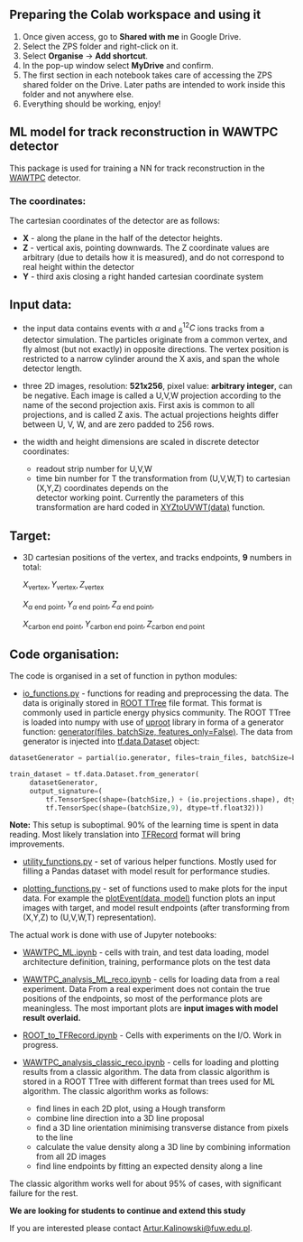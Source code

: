 ## Preparing the Colab workspace and using it
1. Once given access, go to **Shared with me** in Google Drive.
2. Select the ZPS folder and right-click on it.
3. Select **Organise** → **Add shortcut**.
4. In the pop-up window select **MyDrive** and confirm.
5. The first section in each notebook takes care of accessing the ZPS shared folder on the Drive. Later paths are intended to work inside this folder and not anywhere else.
6. Everything should be working, enjoy!

## ML model for track reconstruction in WAWTPC detector

This package is used for training a NN for track reconstruction in the
[WAWTPC](https://indico.cern.ch/event/1104299/contributions/5058543/attachments/2534412/4361430/cwiok_slides_EuNPC2022_v3.pdf) 
detector.

### The coordinates:

The cartesian coordinates of the detector are as follows:

* **X** - along the plane in the half of the detector heights.
* **Z** - vertical axis, pointing downwards. The Z coordinate values are arbitrary 
          (due to details how it is measured), and do not correspond to real height within the detector
* **Y** - third axis closing a right handed cartesian coordinate system          


## Input data:

* the input data contains events with $\alpha$ and $^{12}_{6}C$ ions tracks from a detector simulation.
  The particles originate from a common vertex, and fly almost (but not exactly) in opposite directions.
  The vertex position is restricted to a narrow cylinder around the X axis, and span the whole detector length.

* three 2D images, resolution: **521x256**, pixel value: **arbitrary integer**, can be negative.
  Each image is called a U,V,W projection according to the name of the second projection axis. 
  First axis is common to all projections, and is called Z axis. The actual projections heights differ between U, V, W, and are zero padded to 256 rows.

* the width and height dimensions are scaled in discrete detector coordinates: 
    * readout strip number for U,V,W
    * time bin number for T
  the transformation from (U,V,W,T) to cartesian (X,Y,Z) coordinates depends on the  
  detector working point. Currently the parameters of this transformation are hard coded in
  [XYZtoUVWT(data)](utility_functions.py#L46-L58)  function.
  
 ## Target:
 
* 3D cartesian positions of the vertex, and tracks endpoints, **9** numbers in total:

  $X_{\text{vertex}}, Y_{\text{vertex}}, Z_{\text{vertex}}$  
  
  $X_{\alpha~\text{end point}}, Y_{\alpha~\text{end point}}, Z_{\alpha~\text{end point}}$, 
  
  $X_{\text{carbon~end point}}, Y_{\text{carbon~end point}}, Z_{\text{carbon~end point}}$

## Code organisation:

The code is organised in a set of function in python modules:

* [io_functions.py](io_functions.py) - functions for reading and preprocessing the data. The data is originally stored in [ROOT TTree](https://root.cern.ch/doc/master/classTTree.html) file format. This format is commonly used in particle energy physics community. The ROOT TTree is loaded into numpy with use of [uproot](https://uproot.readthedocs.io/en/latest/index.html) library in forma of a generator function: [generator(files, batchSize, features_only=False)](io_functions.py#L106-L131).
The data from generator is injected into 
[tf.data.Dataset](https://www.tensorflow.org/api_docs/python/tf/data/Dataset) object:
```Python
datasetGenerator = partial(io.generator, files=train_files, batchSize=batchSize)

train_dataset = tf.data.Dataset.from_generator(
     datasetGenerator,
     output_signature=(
         tf.TensorSpec(shape=(batchSize,) + (io.projections.shape), dtype=tf.float32),
         tf.TensorSpec(shape=(batchSize,9), dtype=tf.float32)))
```
**Note:** This setup is suboptimal. 90\% of the learning time is spent in data reading. Most likely translation into [TFRecord](https://www.tensorflow.org/tutorials/load_data/tfrecord) format will bring improvements.

* [utility_functions.py](utility_functions.py) - set of various helper functions. Mostly used for filling a Pandas dataset with model result for performance studies.

* [plotting_functions.py](plotiing_functions.py) - set of functions used to make plots for the input data.
  For example the [plotEvent(data, model)](plotting_functions.py#L42C5-L77) function plots an input images with target, and model result endpoints (after transforming from (X,Y,Z) to (U,V,W,T) representation).
  
The actual work is done with use of Jupyter notebooks:
* [WAWTPC_ML.ipynb](WAWTPC_ML.ipynb) - cells with train, and test data loading, model architecture definition, training, performance plots on the test data

* [WAWTPC_analysis_ML_reco.ipynb](WAWTPC_analysis_ML_reco.ipynb) - cells for loading data from a real experiment. Data From a real experiment does not contain the true positions of the endpoints, so most of the performance plots are meaningless. The most important plots are **input images with model result overlaid.**

* [ROOT_to_TFRecord.ipynb](ROOT_to_TFRecord.ipynb) - Cells with experiments on the I/O. Work in progress.

* [WAWTPC_analysis_classic_reco.ipynb](WAWTPC_analysis_classic_reco.ipynb) - cells for loading and plotting results from a classic algorithm. The data from classic algorithm is stored in a ROOT TTree with different format than trees used for ML algorithm. The classic algorithm works as follows:
    * find lines in each 2D plot, using a Hough transform
    * combine line direction into a 3D line proposal
    * find a 3D line orientation minimising transverse distance from pixels to the line
    * calculate the value density along a 3D line by combining information from all 2D images
    * find line endpoints by fitting an expected density along a line

The classic algorithm works well for about 95\% of cases, with significant failure for the rest.

**We are looking for students to continue and extend this study**

If you are interested please contact [Artur.Kalinowski@fuw.edu.pl](Artur.Kalinowski@fuw.edu.pl).
